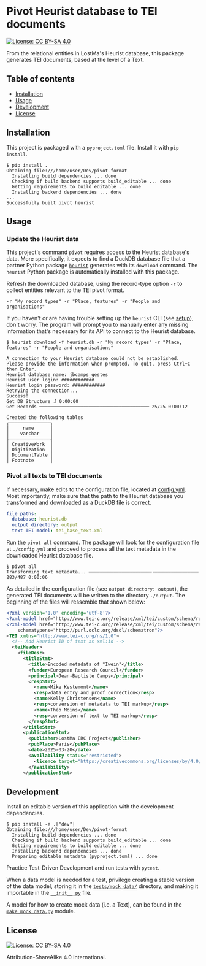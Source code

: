 # Pivot Heurist database to TEI documents
[![License: CC BY-SA 4.0](https://img.shields.io/badge/License-CC_BY--SA_4.0-lightgrey.svg)](https://creativecommons.org/licenses/by-sa/4.0/)

From the relational entities in LostMa's Heurist database, this package generates TEI documents, based at the level of a Text.

## Table of contents

- [Installation](#installation)
- [Usage](#usage)
- [Development](#development)
- [License](#license)

## Installation

This project is packaged with a `pyproject.toml` file. Install it with `pip install`.

```console
$ pip install .
Obtaining file:///home/user/Dev/pivot-format
  Installing build dependencies ... done
  Checking if build backend supports build_editable ... done
  Getting requirements to build editable ... done
  Installing backend dependencies ... done
...
Successfully built pivot heurist
```

## Usage

### Update the Heurist data

This project's command `pivot` requires access to the Heurist database's data. More specifically, it expects to find a DuckDB database file that a partner Python package [`heurist`](https://lostma-erc.github.io/heurist-etl-pipeline/) generates with its `download` command. The `heurist` Python package is automatically installed with this package.

Refresh the downloaded database, using the record-type option `-r` to collect entities relevant to the TEI pivot format.

```shell
-r "My record types" -r "Place, features" -r "People and organisations"
```



If you haven't or are having trouble setting up the `heurist` CLI (see [setup](https://lostma-erc.github.io/heurist-etl-pipeline/usage/#installation)), don't worry. The program will prompt you to manually enter any missing information that's necessary for its API to connect to the Heurist database.

```console
$ heurist download -f heurist.db -r "My record types" -r "Place, features" -r "People and organisations"

A connection to your Heurist database could not be established.
Please provide the information when prompted. To quit, press Ctrl+C then Enter.
Heurist database name: jbcamps_gestes
Heurist user login: ############
Heurist login password: ############
Retrying the connection...
Success!
Get DB Structure ⠼ 0:00:00
Get Records ━━━━━━━━━━━━━━━━━━━━━━━━━━━━━━━━━━━━━━━━ 25/25 0:00:12

Created the following tables
┌───────────────┐
│     name      │
│    varchar    │
├───────────────┤
│ CreativeWork  │
│ Digitization  │
│ DocumentTable │
│ Footnote      │

```

### Pivot all texts to TEI documents

If necessary, make edits to the configuration file, located at [config.yml](./config.yml). Most importantly, make sure that the path to the Heurist database you transformed and downloaded as a DuckDB file is correct.

```yaml
file paths:
  database: heurist.db
  output directory: output
  text TEI model: tei_base_text.xml

```

Run the `pivot all` command. The package will look for the configuration file at `./config.yml` and proceed to process all the text metadata in the downloaded Heurist database file.

```console
$ pivot all
Transforming text metadata... ━━━━━━━━━━━━━━━━━━━━━━━╺━━━━━━━━━━━━━━━━ 283/487 0:00:06
```

As detailed in the configuration file (see `output directory: output`), the generated TEI documents will be written to the directory `./output`. The beginning of the files will ressemble that shown below:

```xml
<?xml version='1.0' encoding='utf-8'?>
<?xml-model href="http://www.tei-c.org/release/xml/tei/custom/schema/relaxng/tei_all.rng" type="application/xml" schematypens="http://relaxng.org/ns/structure/1.0"?>
<?xml-model href="http://www.tei-c.org/release/xml/tei/custom/schema/relaxng/tei_all.rng" type="application/xml"
	schematypens="http://purl.oclc.org/dsdl/schematron"?>
<TEI xmlns="http://www.tei-c.org/ns/1.0">
  <!-- Add Heurist ID of text as xml:id -->
  <teiHeader>
    <fileDesc>
      <titleStmt>
        <title>Encoded metadata of "Iwein"</title>
        <funder>European Research Council</funder>
        <principal>Jean-Baptiste Camps</principal>
        <respStmt>
          <name>Mike Kestemont</name>
          <resp>data entry and proof correction</resp>
          <name>Kelly Christensen</name>
          <resp>conversion of metadata to TEI markup</resp>
          <name>Théo Moins</name>
          <resp>conversion of text to TEI markup</resp>
        </respStmt>
      </titleStmt>
      <publicationStmt>
        <publisher>LostMa ERC Project</publisher>
        <pubPlace>Paris</pubPlace>
        <date>2025-03-20</date>
        <availability status="restricted">
          <licence target="https://creativecommons.org/licenses/by/4.0/">Distributed under a Creative Commons Attribution 4.0 International License</licence>
        </availability>
      </publicationStmt>
```

## Development

Install an editable version of this application with the development dependencies.

```console
$ pip install -e .["dev"]
Obtaining file:///home/user/Dev/pivot-format
  Installing build dependencies ... done
  Checking if build backend supports build_editable ... done
  Getting requirements to build editable ... done
  Installing backend dependencies ... done
  Preparing editable metadata (pyproject.toml) ... done
```

Practice Test-Driven Development and run tests with `pytest`.

When a data model is needed for a test, privilege creating a stable version of the data model, storing it in the [`tests/mock_data/`](./tests/mock_data/) directory, and making it importable in the [`__init__.py`](./tests/mock_data/__init__.py) file.

A model for how to create mock data (i.e. a Text), can be found in the [`make_mock_data.py`](./tests/mock_data/make_mock_data.py) module.

## License

[![License: CC BY-SA 4.0](https://img.shields.io/badge/License-CC_BY--SA_4.0-lightgrey.svg)](https://creativecommons.org/licenses/by-sa/4.0/)

Attribution-ShareAlike 4.0 International.
